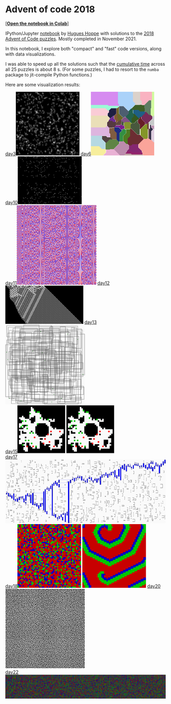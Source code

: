 <a name="top"></a>
# Advent of code 2018

[[**Open the notebook in Colab**]](https://colab.research.google.com/github/hhoppe/advent_of_code_2018/blob/main/advent_of_code_2018.ipynb)

IPython/Jupyter [notebook](https://github.com/hhoppe/advent_of_code_2018/blob/main/advent_of_code_2018.ipynb) by [Hugues Hoppe](http://hhoppe.com/) with solutions to the [2018 Advent of Code puzzles](https://adventofcode.com/2018).
Mostly completed in November 2021.

In this notebook, I explore both "compact" and "fast" code versions, along with data visualizations.

I was able to speed up all the solutions such that the [cumulative time](#timings) across all 25 puzzles is about 8 s.
(For some puzzles, I had to resort to the `numba` package to jit-compile Python functions.)

Here are some visualization results:

<a href="#day3">day3</a><img src="https://github.com/hhoppe/advent_of_code_2018/raw/main/results/day03.gif" height="200">
<a href="#day6">day6</a><img src="https://github.com/hhoppe/advent_of_code_2018/raw/main/results/day06.gif" height="200">
<a href="#day10">day10</a><img src="https://github.com/hhoppe/advent_of_code_2018/raw/main/results/day10.gif" height="150">
<br/>
<a href="#day11">day11</a><img src="https://github.com/hhoppe/advent_of_code_2018/raw/main/results/day11.gif" height="250">
<a href="#day12">day12</a><img src="https://github.com/hhoppe/advent_of_code_2018/raw/main/results/day12.png" height="120">
<a href="#day13">day13</a><img src="https://github.com/hhoppe/advent_of_code_2018/raw/main/results/day13.gif" height="250">
<br/>
<a href="#day15">day15</a><img src="https://github.com/hhoppe/advent_of_code_2018/raw/main/results/day15a.gif" height="150">
<img src="https://github.com/hhoppe/advent_of_code_2018/raw/main/results/day15b.gif" height="150">
<br/>
<a href="#day17">day17</a><img src="https://github.com/hhoppe/advent_of_code_2018/raw/main/results/day17.png" height="200">
<br/>
<a href="#day18">day18</a><img src="https://github.com/hhoppe/advent_of_code_2018/raw/main/results/day18a.gif" height="200">
<img src="https://github.com/hhoppe/advent_of_code_2018/raw/main/results/day18b.gif" height="200">
<a href="#day20">day20</a><img src="https://github.com/hhoppe/advent_of_code_2018/raw/main/results/day20.png" height="250">
<br/>
<a href="#day22">day22</a><img src="https://github.com/hhoppe/advent_of_code_2018/raw/main/results/day22.gif" height="75">
